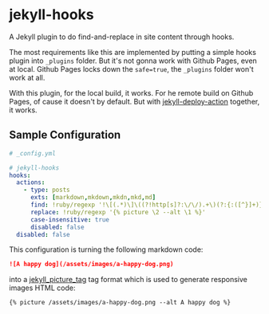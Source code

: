 # jekyll-hooks
A Jekyll plugin to do find-and-replace in site content through hooks.

The most requirements like this are implemented by putting a simple hooks plugin into `_plugins` folder.
But it's not gonna work with Github Pages, even at local.
Github Pages locks down the `safe=true`, the `_plugins` folder won't work at all.

With this plugin, for the local build, it works.
For he remote build on Github Pages, of cause it doesn't by default.
But with [jekyll-deploy-action](https://github.com/jeffreytse/jekyll-deploy-action) together, it works.

## Sample Configuration

```yaml
# _config.yml

# jekyll-hooks
hooks:
  actions:
    - type: posts
      exts: [markdown,mkdown,mkdn,mkd,md]
      find: !ruby/regexp '!\[(.*)\]\((?!http[s]?:\/\/).+\)(?:{:([^}]+)})*'
      replace: !ruby/regexp '{% picture \2 --alt \1 %}'
      case-insensitive: true
      disabled: false
  disabled: false
```

This configuration is turning the following markdown code:

```markdown
![A happy dog](/assets/images/a-happy-dog.png)
```

into a [jekyll_picture_tag]() tag format which is used to generate responsive images HTML code:

```
{% picture /assets/images/a-happy-dog.png --alt A happy dog %}
```
